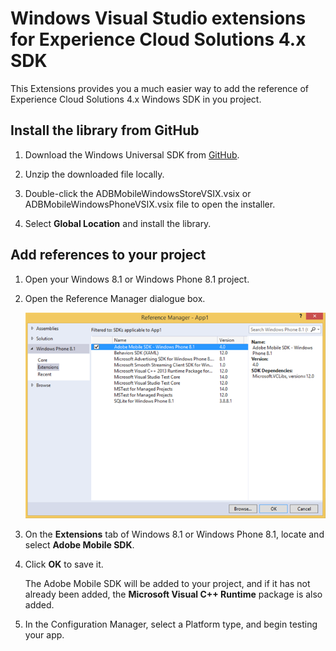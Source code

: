 # Windows Visual Studio extensions for Experience Cloud Solutions 4.x SDK

This Extensions provides you a much easier way to add the reference of Experience Cloud Solutions 4.x Windows SDK in you project.

## Install the library from GitHub

1. Download the Windows Universal SDK from [GitHub](https://github.com/Adobe-Marketing-Cloud/mobile-services/releases). 
1. Unzip the downloaded file locally. 
1. Double-click the ADBMobileWindowsStoreVSIX.vsix or ADBMobileWindowsPhoneVSIX.vsix file to open the installer. 

1. Select **Global Location** and install the library.

## Add references to your project

1. Open your Windows 8.1 or Windows Phone 8.1 project. 
1. Open the Reference Manager dialogue box.

   ![](assets/ref_manager.png)

1. On the **Extensions** tab of Windows 8.1 or Windows Phone 8.1, locate and select **Adobe Mobile SDK**. 
1. Click **OK** to save it.

   The Adobe Mobile SDK will be added to your project, and if it has not already been added, the **Microsoft Visual C++ Runtime** package is also added. 

1. In the Configuration Manager, select a Platform type, and begin testing your app.
